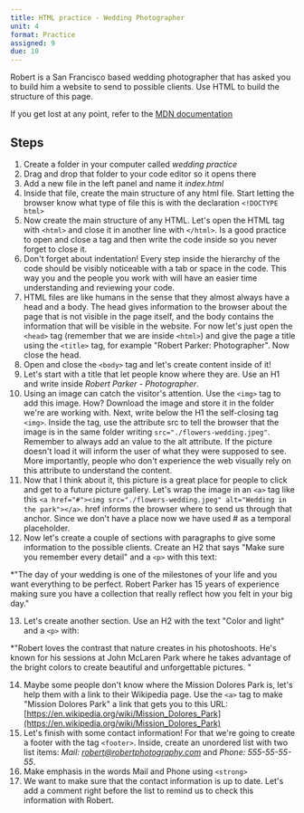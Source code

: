 ```yaml
---
title: HTML practice - Wedding Photographer
unit: 4
format: Practice
assigned: 9
due: 10
---
```

Robert is a San Francisco based wedding photographer that has asked you to build him a website to send to possible clients. Use HTML to build the structure of this page.

If you get lost at any point, refer to the [MDN documentation](https://developer.mozilla.org/en-US/) 

## Steps

1. Create a folder in your computer called *wedding practice*
2. Drag and drop that folder to your code editor so it opens there
3. Add a new file in the left panel and name it *index.html*
4. Inside that file, create the main structure of any html file. Start letting the browser know what type of file this is with the declaration `<!DOCTYPE html>`
5. Now create the main structure of any HTML. Let's open the HTML tag with `<html>` and close it in another line with `</html>`. Is a good practice to open and close a tag and then write the code inside so you never forget to close it.
6. Don't forget about indentation! Every step inside the hierarchy of the code should be visibly noticeable with a tab or space in the code. This way you and the people you work with will have an easier time understanding and reviewing your code.
7. HTML files are like humans in the sense that they almost always have a head and a body. The head gives information to the browser about the page that is not visible in the page itself, and the body contains the information that will be visible in the website. For now let's just open the `<head>` tag (remember that we are inside `<html>`) and give the page a title using the `<title>` tag, for example "Robert Parker: Photographer". Now close the head.
8.  Open and close the `<body>` tag and let's create content inside of it!
9. Let's start with a title that let people know where they are. Use an H1 and write inside *Robert Parker - Photographer*.
10. Using an image can catch the visitor's attention. Use the `<img>` tag to add this image. How? Download the image and store it in the folder we're are working with. Next, write below the H1 the self-closing tag `<img>`. Inside the tag, use the attribute src to tell the browser that the image is in the same folder writing `src="./flowers-wedding.jpeg"`. Remember to always add an value to the alt attribute. If the picture doesn't load it will inform the user of what they were supposed to see. More importantly, people who don't experience the web visually rely on this attribute to understand the content.
11. Now that I think about it, this picture is a great place for people to click and get to a future picture gallery. Let's wrap the image in an `<a>` tag like this `<a href="#"><img src="./flowers-wedding.jpeg" alt="Wedding in the park"></a>`. href informs the browser where to send us through that anchor. Since we don't have a place now we have used # as a temporal placeholder.
12. Now let's create a couple of sections with paragraphs to give some information to the possible clients. Create an H2 that says "Make sure you remember every detail" and a `<p>` with this text:

  *"The day of your wedding is one of the milestones of your life and you want everything to be perfect. Robert Parker has 15 years of experience making sure you have a collection that really reflect how you felt in your big day."

13. Let's create another section. Use an H2 with the text "Color and light" and a `<p>` with:

  *"Robert loves the contrast that nature creates in his photoshoots. He's known for his sessions at John McLaren Park where he takes advantage of the bright colors to create beautiful and unforgettable pictures. "

14. Maybe some people don't know where the Mission Dolores Park is, let's help them with a link to their Wikipedia page. Use the `<a>` tag to make "Mission Dolores Park" a link that gets you to this URL: [https://en.wikipedia.org/wiki/Mission_Dolores_Park](https://en.wikipedia.org/wiki/Mission_Dolores_Park)
15. Let's finish with some contact information! For that we're going to create a footer with the tag `<footer>`. Inside, create an unordered list with two list items: *Mail: robert@robertphotography.com* and *Phone: 555-55-55-55*.
16. Make emphasis in the words Mail and Phone using `<strong>`
17. We want to make sure that the contact information is up to date. Let's add a comment right before the list to remind us to check this information with Robert.
